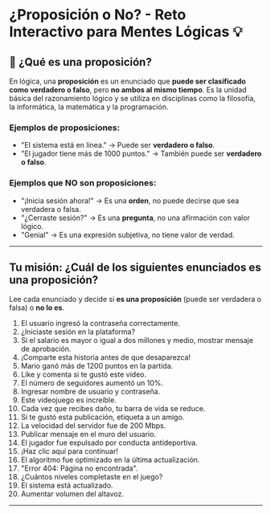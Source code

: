 # ¿Proposición o No? - Reto Interactivo para Mentes Lógicas 💡

## 📘 ¿Qué es una proposición?

En lógica, una **proposición** es un enunciado que **puede ser clasificado como verdadero o falso**, pero **no ambos al mismo tiempo**. Es la unidad básica del razonamiento lógico y se utiliza en disciplinas como la filosofía, la informática, la matemática y la programación.

###  Ejemplos de proposiciones:

- "El sistema está en línea." → Puede ser **verdadero o falso**.  
- "El jugador tiene más de 1000 puntos." → También puede ser **verdadero o falso**.

###  Ejemplos que **NO son** proposiciones:

- "¡Inicia sesión ahora!" → Es una **orden**, no puede decirse que sea verdadera o falsa.  
- "¿Cerraste sesión?" → Es una **pregunta**, no una afirmación con valor lógico.  
- "Genial" → Es una expresión subjetiva, no tiene valor de verdad.

---

##  Tu misión: ¿Cuál de los siguientes enunciados es una proposición?

Lee cada enunciado y decide si **es una proposición** (puede ser verdadera o falsa) o **no lo es**.

1. El usuario ingresó la contraseña correctamente.  
2. ¿Iniciaste sesión en la plataforma?  
3. Si el salario es mayor o igual a dos millones y medio, mostrar mensaje de aprobación.  
4. ¡Comparte esta historia antes de que desaparezca!  
5. Mario ganó más de 1200 puntos en la partida.  
6. Like y comenta si te gustó este video.  
7. El número de seguidores aumentó un 10%.  
8. Ingresar nombre de usuario y contraseña.  
9. Este videojuego es increíble.  
10. Cada vez que recibes daño, tu barra de vida se reduce.  
11. Si te gustó esta publicación, etiqueta a un amigo.  
12. La velocidad del servidor fue de 200 Mbps.  
13. Publicar mensaje en el muro del usuario.  
14. El jugador fue expulsado por conducta antideportiva.  
15. ¡Haz clic aquí para continuar!  
16. El algoritmo fue optimizado en la última actualización.  
17. "Error 404: Página no encontrada".  
18. ¿Cuántos niveles completaste en el juego?  
19. El sistema está actualizado.  
20. Aumentar volumen del altavoz.

---


